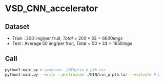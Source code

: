 # VSD_CNN_accelerator

## Dataset
* Train : 200 img/per fruit, $Total = 200 * 33 = 6600 imgs$
* Test : Average 50 img/per fruit, $Total = 50 * 33 = 1650 imgs$

## Call
```bash
python3 main.py # generate ./NIN/nin_p.pth.tar
python3 main.py --write --pretrained ./NIN/nin_p.pth.tar --evaluate # writeW2, W8, In8, Bias32, Out8
```
